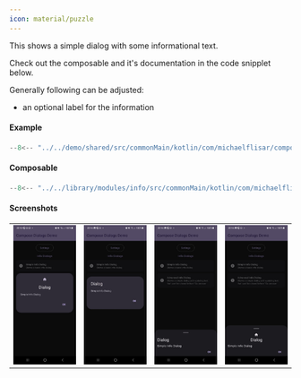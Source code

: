 ```yaml
---
icon: material/puzzle
---
```


This shows a simple dialog with some informational text.

Check out the composable and it's documentation in the code snipplet below.

Generally following can be adjusted:

* an optional label for the information

#### Example

```kotlin
--8<-- "../../demo/shared/src/commonMain/kotlin/com/michaelflisar/composedialogs/demo/demos/InfoDemos.kt:demo"
```
  
#### Composable

```kotlin
--8<-- "../../library/modules/info/src/commonMain/kotlin/com/michaelflisar/composedialogs/dialogs/info/DialogInfo.kt:constructor"
```

#### Screenshots

| | | |                                                   |
|-|-|-|---------------------------------------------------|
| ![Screenshot](../screenshots/info/demo_info1.jpg) | ![Screenshot](../screenshots/info/demo_info2.jpg) | ![Screenshot](../screenshots/info/demo_info3.jpg) | ![Screenshot](../screenshots/info/demo_info4.jpg) |